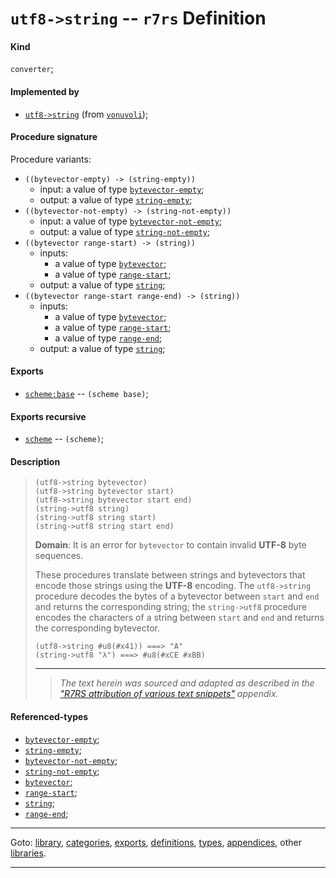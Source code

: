 

<a id='definition__r7rs__utf8-_3e_string'></a>

# `utf8->string` -- `r7rs` Definition


<a id='definition__r7rs__utf8-_3e_string__kind'></a>

#### Kind

`converter`;


<a id='definition__r7rs__utf8-_3e_string__implemented-by'></a>

#### Implemented by

 * [`utf8->string`](../../vonuvoli/definitions/utf8-_3e_string.md#definition__vonuvoli__utf8-_3e_string) (from [`vonuvoli`](../../vonuvoli/_index.md#library__vonuvoli));


<a id='definition__r7rs__utf8-_3e_string__procedure-signature'></a>

#### Procedure signature

Procedure variants:
 * `((bytevector-empty) -> (string-empty))`
   * input: a value of type [`bytevector-empty`](../../r7rs/types/bytevector-empty.md#type__r7rs__bytevector-empty);
   * output: a value of type [`string-empty`](../../r7rs/types/string-empty.md#type__r7rs__string-empty);
 * `((bytevector-not-empty) -> (string-not-empty))`
   * input: a value of type [`bytevector-not-empty`](../../r7rs/types/bytevector-not-empty.md#type__r7rs__bytevector-not-empty);
   * output: a value of type [`string-not-empty`](../../r7rs/types/string-not-empty.md#type__r7rs__string-not-empty);
 * `((bytevector range-start) -> (string))`
   * inputs:
     * a value of type [`bytevector`](../../r7rs/types/bytevector.md#type__r7rs__bytevector);
     * a value of type [`range-start`](../../r7rs/types/range-start.md#type__r7rs__range-start);
   * output: a value of type [`string`](../../r7rs/types/string.md#type__r7rs__string);
 * `((bytevector range-start range-end) -> (string))`
   * inputs:
     * a value of type [`bytevector`](../../r7rs/types/bytevector.md#type__r7rs__bytevector);
     * a value of type [`range-start`](../../r7rs/types/range-start.md#type__r7rs__range-start);
     * a value of type [`range-end`](../../r7rs/types/range-end.md#type__r7rs__range-end);
   * output: a value of type [`string`](../../r7rs/types/string.md#type__r7rs__string);


<a id='definition__r7rs__utf8-_3e_string__exports'></a>

#### Exports

 * [`scheme:base`](../../r7rs/exports/scheme_3a_base.md#export__r7rs__scheme_3a_base) -- `(scheme base)`;


<a id='definition__r7rs__utf8-_3e_string__exports-recursive'></a>

#### Exports recursive

 * [`scheme`](../../r7rs/exports/scheme.md#export__r7rs__scheme) -- `(scheme)`;


<a id='definition__r7rs__utf8-_3e_string__description'></a>

#### Description

> ````
> (utf8->string bytevector)
> (utf8->string bytevector start)
> (utf8->string bytevector start end)
> (string->utf8 string)
> (string->utf8 string start)
> (string->utf8 string start end)
> ````
> 
> 
> **Domain**:  It is an error for `bytevector` to contain invalid __UTF-8__ byte sequences.
> 
> These procedures translate between strings and bytevectors
> that encode those strings using the __UTF-8__ encoding.
> The `utf8->string` procedure decodes the bytes of
> a bytevector between `start` and `end`
> and returns the corresponding string;
> the `string->utf8` procedure encodes the characters of a
> string between `start` and `end`
> and returns the corresponding bytevector.
> 
> ````
> (utf8->string #u8(#x41)) ===> "A"
> (string->utf8 "λ") ===> #u8(#xCE #xBB)
> ````
> 
> 
> ----
> > *The text herein was sourced and adapted as described in the ["R7RS attribution of various text snippets"](../../r7rs/appendices/attribution.md#appendix__r7rs__attribution) appendix.*


<a id='definition__r7rs__utf8-_3e_string__referenced-types'></a>

#### Referenced-types

 * [`bytevector-empty`](../../r7rs/types/bytevector-empty.md#type__r7rs__bytevector-empty);
 * [`string-empty`](../../r7rs/types/string-empty.md#type__r7rs__string-empty);
 * [`bytevector-not-empty`](../../r7rs/types/bytevector-not-empty.md#type__r7rs__bytevector-not-empty);
 * [`string-not-empty`](../../r7rs/types/string-not-empty.md#type__r7rs__string-not-empty);
 * [`bytevector`](../../r7rs/types/bytevector.md#type__r7rs__bytevector);
 * [`range-start`](../../r7rs/types/range-start.md#type__r7rs__range-start);
 * [`string`](../../r7rs/types/string.md#type__r7rs__string);
 * [`range-end`](../../r7rs/types/range-end.md#type__r7rs__range-end);

----

Goto: [library](../../r7rs/_index.md#library__r7rs), [categories](../../r7rs/categories/_index.md#toc__r7rs__categories), [exports](../../r7rs/exports/_index.md#toc__r7rs__exports), [definitions](../../r7rs/definitions/_index.md#toc__r7rs__definitions), [types](../../r7rs/types/_index.md#toc__r7rs__types), [appendices](../../r7rs/appendices/_index.md#toc__r7rs__appendices), other [libraries](../../_libraries.md#toc__libraries).

----

